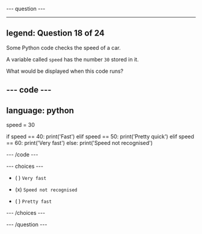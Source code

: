 --- question ---

---
legend: Question 18 of 24
---

Some Python code checks the speed of a car.

A variable called `speed` has the number `30` stored in it. 

What would be displayed when this code runs? 

--- code ---
---
language: python
---
speed = 30

if speed == 40:
  print('Fast')
elif speed == 50:
  print('Pretty quick')
elif speed == 60:
  print('Very fast')
else:
 print('Speed not recognised') 

--- /code ---

--- choices ---

- ( ) `Very fast`

- (x) `Speed not recognised`

- ( ) `Pretty fast`

--- /choices ---

--- /question ---
